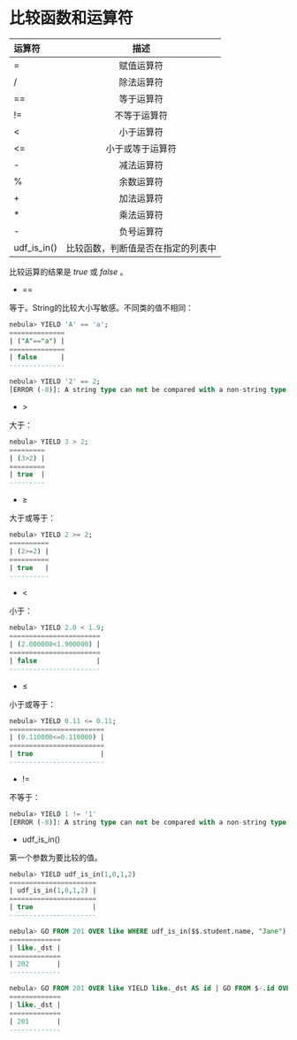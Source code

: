 # 比较函数和运算符

| 运算符  | 描述 |
|:----  |:----:|
| =     | 赋值运算符   |
| /     | 除法运算符  |
| ==    | 等于运算符  |
| !=    | 不等于运算符  |
| <     | 小于运算符   |
| <=    | 小于或等于运算符   |
| -     | 减法运算符   |
| %     | 余数运算符   |
| +     | 加法运算符   |
| *     | 乘法运算符  |
| -     | 负号运算符   |
| udf_is_in() | 比较函数，判断值是否在指定的列表中 |

比较运算的结果是 _true_ 或 _false_ 。

* ==

等于。String的比较大小写敏感。不同类的值不相同：

```sql
nebula> YIELD 'A' == 'a';
==============
| ("A"=="a") |
==============
| false      |
--------------

nebula> YIELD '2' == 2;
[ERROR (-8)]: A string type can not be compared with a non-string type.
```

* &gt;

大于：

```sql
nebula> YIELD 3 > 2;
=========
| (3>2) |
=========
| true  |
---------
```

* &ge;

大于或等于：

```sql
nebula> YIELD 2 >= 2;
==========
| (2>=2) |
==========
| true   |
----------
```

* &lt;

小于：

```sql
nebula> YIELD 2.0 < 1.9;
=======================
| (2.000000<1.900000) |
=======================
| false               |
-----------------------
```

* &le;

小于或等于：

```sql
nebula> YIELD 0.11 <= 0.11;
========================
| (0.110000<=0.110000) |
========================
| true                 |
------------------------
```

* !=

不等于：

```sql
nebula> YIELD 1 != '1'
[ERROR (-8)]: A string type can not be compared with a non-string type.
```

* udf_is_in()

第一个参数为要比较的值。

```sql
nebula> YIELD udf_is_in(1,0,1,2)
======================
| udf_is_in(1,0,1,2) |
======================
| true               |
----------------------

nebula> GO FROM 201 OVER like WHERE udf_is_in($$.student.name, "Jane")
=============
| like._dst |
=============
| 202       |
-------------

nebula> GO FROM 201 OVER like YIELD like._dst AS id | GO FROM $-.id OVER like WHERE udf_is_in($-.id, 200, 200+1)
=============
| like._dst |
=============
| 201       |
-------------
```

